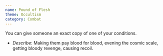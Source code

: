 ```yaml
---
name: Pound of Flesh
theme: Occultism
category: Combat
---
```


You can give someone an exact copy of one of your conditions. 

* *Describe*: Making them pay blood for blood, evening the cosmic scale, getting bloody revenge, causing recoil.